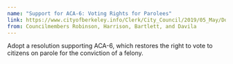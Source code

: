 ```yaml
---
name: "Support for ACA-6: Voting Rights for Parolees"
link: https://www.cityofberkeley.info/Clerk/City_Council/2019/05_May/Documents/2019-05-28_Item_38_Support_for_ACA-6__Voting_Rights.aspx
from: Councilmembers Robinson, Harrison, Bartlett, and Davila 
---
```


Adopt a resolution supporting ACA-6, which restores the right to vote to citizens on parole for the conviction of a felony. 